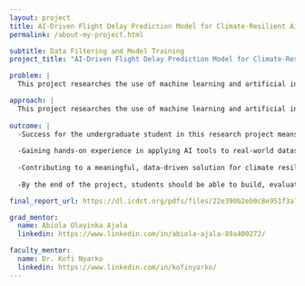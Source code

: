 ```yaml
---
layout: project
title: AI-Driven Flight Delay Prediction Model for Climate-Resilient Airspace Management
permalink: /about-my-project.html

subtitle: Data Filtering and Model Training
project_title: "AI-Driven Flight Delay Prediction Model for Climate-Resilient Airspace Management"

problem: |
  This project researches the use of machine learning and artificial intelligence to predict weather-induced flight delays and improve climate resilience in airspace management. Using historical flight data, real-time weather reports, and air traffic information, students will develop AI-driven predictive models (Random Forest, XGBoost, and LSTMs) to estimate potential disruptions. The project will also include a literature review on AI applications in aviation, feature engineering for improved model accuracy, and a visualization dashboard for real-time delay forecasting.

approach: |
  This project researches the use of machine learning and artificial intelligence to predict weather-induced flight delays and improve climate resilience in airspace management. Using historical flight data, real-time weather reports, and air traffic information, students will develop AI-driven predictive models (Random Forest, XGBoost, and LSTMs) to estimate potential disruptions. The project will also include a literature review on AI applications in aviation, feature engineering for improved model accuracy, and a visualization dashboard for real-time delay forecasting.
  
outcome: |
  -Success for the undergraduate student in this research project means developing a solid understanding of machine learning techniques.
  
  -Gaining hands-on experience in applying AI tools to real-world datasets.
  
  -Contributing to a meaningful, data-driven solution for climate resilience in aviation.
  
  -By the end of the project, students should be able to build, evaluate, and explain predictive models and communicate their findings clearly through visualizations and written reports.

final_report_url: https://dl.icdst.org/pdfs/files/22e390b2eb0c8e951f3a742fda5b2d1d.pdf

grad_mentor:
  name: Abiola Olayinka Ajala 
  linkedin: https://www.linkedin.com/in/abiola-ajala-89a400272/

faculty_mentor:
  name: Dr. Kofi Nyarko
  linkedin: https://www.linkedin.com/in/kofinyarko/
---
```

